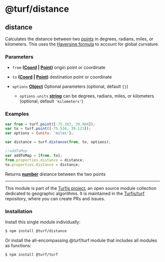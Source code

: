 # @turf/distance

<!-- Generated by documentation.js. Update this documentation by updating the source code. -->

## distance

Calculates the distance between two [points][1] in degrees, radians, miles, or kilometers.
This uses the [Haversine formula][2] to account for global curvature.

### Parameters

*   `from` **([Coord][3] | [Point][1])** origin point or coordinate
*   `to` **([Coord][3] | [Point][1])** destination point or coordinate
*   `options` **[Object][4]** Optional parameters (optional, default `{}`)

    *   `options.units` **[string][5]** can be degrees, radians, miles, or kilometers (optional, default `'kilometers'`)

### Examples

```javascript
var from = turf.point([-75.343, 39.984]);
var to = turf.point([-75.534, 39.123]);
var options = {units: 'miles'};

var distance = turf.distance(from, to, options);

//addToMap
var addToMap = [from, to];
from.properties.distance = distance;
to.properties.distance = distance;
```

Returns **[number][6]** distance between the two points

[1]: https://tools.ietf.org/html/rfc7946#section-3.1.2

[2]: http://en.wikipedia.org/wiki/Haversine_formula

[3]: https://tools.ietf.org/html/rfc7946#section-3.1.1

[4]: https://developer.mozilla.org/docs/Web/JavaScript/Reference/Global_Objects/Object

[5]: https://developer.mozilla.org/docs/Web/JavaScript/Reference/Global_Objects/String

[6]: https://developer.mozilla.org/docs/Web/JavaScript/Reference/Global_Objects/Number

<!-- This file is automatically generated. Please don't edit it directly. If you find an error, edit the source file of the module in question (likely index.js or index.ts), and re-run "yarn docs" from the root of the turf project. -->

---

This module is part of the [Turfjs project](https://turfjs.org/), an open source module collection dedicated to geographic algorithms. It is maintained in the [Turfjs/turf](https://github.com/Turfjs/turf) repository, where you can create PRs and issues.

### Installation

Install this single module individually:

```sh
$ npm install @turf/distance
```

Or install the all-encompassing @turf/turf module that includes all modules as functions:

```sh
$ npm install @turf/turf
```
